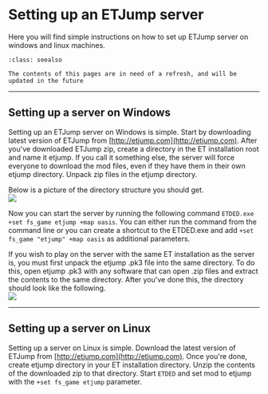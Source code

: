 # Setting up an ETJump server
Here you will find simple instructions on how to set up ETJump server on windows and linux machines.

```{admonition} Under construction
:class: seealso

The contents of this pages are in need of a refresh, and will be updated in the future
```

---

## Setting up a server on Windows
Setting up an ETJump server on Windows is simple. Start by downloading latest version of ETJump from [http://etjump.com](http://etjump.com). After you've downloaded ETJump zip, create a directory in the ET installation root and name it etjump. If you call it something else, the server will force everyone to download the mod files, even if they have them in their own etjump directory. Unpack zip files in the etjump directory.

Below is a picture of the directory structure you should get.  
![](../img/directory-structure-windows.png)

Now you can start the server by running the following command `ETDED.exe +set fs_game etjump +map oasis`. You can either run the command from the command line or you can create a shortcut to the ETDED.exe and add `+set fs_game "etjump" +map oasis` as additional parameters.

If you wish to play on the server with the same ET installation as the server is, you must first unpack the etjump .pk3 file into the same directory. To do this, open etjump .pk3 with any software that can open .zip files and extract the contents to the same directory. After you've done this, the directory should look like the following.  
![](../img/directory-structure-windows-2.png)

---

## Setting up a server on Linux
Setting up a server on Linux is simple. Download the latest version of ETJump from [http://etjump.com](http://etjump.com). Once you're done, create etjump directory in your ET installation directory. Unzip the contents of the downloaded zip to that directory. Start `ETDED` and set mod to etjump with the `+set fs_game etjump` parameter.